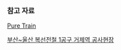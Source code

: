 ### 참고 자료

[Pure Train](http://kimhr91.blog.me)

[부산~울산 복선전철 1공구 거제역 공사현장](http://dongseoro.tistory.com/40)

